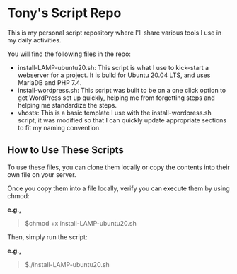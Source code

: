 # Tony's Script Repo
This is my personal script repository where I'll share various tools I use in my daily activities. 

You will find the following files in the repo: 

- install-LAMP-ubuntu20.sh: This script is what I use to kick-start a webserver for a project. It is build for Ubuntu 20.04 LTS, and uses MariaDB and PHP 7.4. 
- install-wordpress.sh: This script was built to be on a one click option to get WordPress set up quickly, helping me from forgetting steps and helping me standardize the steps. 
- vhosts: This is a basic template I use with the install-wordpress.sh script, it was modified so that I can quickly update appropriate sections to fit my naming convention.

## How to Use These Scripts

To use these files, you can clone them locally or copy the contents into their own file on your server. 

Once you copy them into a file locally, verify you can execute them by using chmod:

**e.g.,** 

> $chmod +x install-LAMP-ubuntu20.sh

Then, simply run the script:

**e.g.,** 

> $./install-LAMP-ubuntu20.sh


